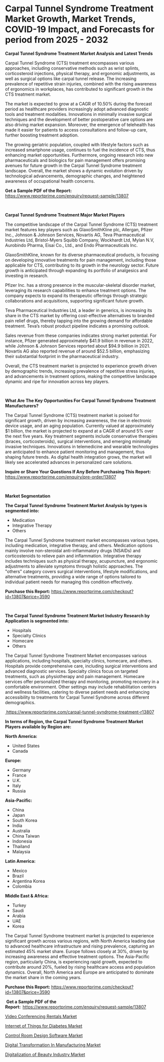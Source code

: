 <p><h1>Carpal Tunnel Syndrome Treatment Market Growth, Market Trends, COVID-19 Impact, and Forecasts for period from 2025 - 2032</h1></p><p><strong>Carpal Tunnel Syndrome Treatment Market Analysis and Latest Trends</strong></p>
<p><p>Carpal Tunnel Syndrome (CTS) treatment encompasses various approaches, including conservative methods such as wrist splints, corticosteroid injections, physical therapy, and ergonomic adjustments, as well as surgical options like carpal tunnel release. The increasing prevalence of repetitive strain injuries, combined with the rising awareness of ergonomics in workplaces, has contributed to significant growth in the CTS treatment market.</p><p>The market is expected to grow at a CAGR of 10.50% during the forecast period as healthcare providers increasingly adopt advanced diagnostic tools and treatment modalities. Innovations in minimally invasive surgical techniques and the development of better postoperative care options are also driving market expansion. Moreover, the emergence of telehealth has made it easier for patients to access consultations and follow-up care, further boosting treatment adoption. </p><p>The growing geriatric population, coupled with lifestyle factors such as increased smartphone usage, continues to fuel the incidence of CTS, thus enhancing market opportunities. Furthermore, ongoing research into new pharmaceuticals and biologics for pain management offers promising avenues for future growth in the Carpal Tunnel Syndrome treatment landscape. Overall, the market shows a dynamic evolution driven by technological advancements, demographic changes, and heightened awareness of occupational health concerns.</p></p>
<p><strong>Get a Sample PDF of the Report:&nbsp;</strong> <a href="https://www.reportprime.com/enquiry/request-sample/13807?utm_campaign=2195&utm_medium=2&utm_source=Github&utm_content=ia&utm_term=20032025&utm_id=carpal-tunnel-syndrome-treatment">https://www.reportprime.com/enquiry/request-sample/13807</a></p>
<p>&nbsp;</p>
<p><strong>Carpal Tunnel Syndrome Treatment Major Market Players</strong></p>
<p><p>The competitive landscape of the Carpal Tunnel Syndrome (CTS) treatment market features key players such as GlaxoSmithKline plc, Allergan, Pfizer Inc., Johnson & Johnson Services, Novartis AG, Teva Pharmaceutical Industries Ltd, Bristol-Myers Squibb Company, Wockhardt Ltd, Mylan N.V, Aurobindo Pharma, Eisai Co., Ltd., and Endo Pharmaceuticals Inc. </p><p>GlaxoSmithKline, known for its diverse pharmaceutical products, is focusing on developing innovative treatments for pain management, including those applicable for CTS, contributing to its growth in the neurology sector. Future growth is anticipated through expanding its portfolio of analgesics and investing in research.</p><p>Pfizer Inc. has a strong presence in the muscular-skeletal disorder market, leveraging its research capabilities to enhance treatment options. The company expects to expand its therapeutic offerings through strategic collaborations and acquisitions, supporting significant future growth.</p><p>Teva Pharmaceutical Industries Ltd, a leader in generics, is increasing its share in the CTS market by offering cost-effective alternatives to branded pain relief drugs, thereby tapping into the growing demand for affordable treatment. Teva’s robust product pipeline indicates a promising outlook.</p><p>Sales revenue from these companies indicates strong market potential. For instance, Pfizer generated approximately $41.9 billion in revenue in 2022, while Johnson & Johnson Services reported about $94.9 billion in 2021. Novartis AG also reported revenue of around $52.5 billion, emphasizing their substantial footprint in the pharmaceutical industry.</p><p>Overall, the CTS treatment market is projected to experience growth driven by demographic trends, increasing prevalence of repetitive stress injuries, and advancements in treatment options, making the competitive landscape dynamic and ripe for innovation across key players.</p></p>
<p>&nbsp;</p>
<p><strong>What Are The Key Opportunities For Carpal Tunnel Syndrome Treatment Manufacturers?</strong></p>
<p><p>The Carpal Tunnel Syndrome (CTS) treatment market is poised for significant growth, driven by increasing awareness, the rise in electronic device usage, and an aging population. Currently valued at approximately $1 billion, the market is projected to expand at a CAGR of around 5% over the next five years. Key treatment segments include conservative therapies (braces, corticosteroids), surgical interventions, and emerging minimally invasive techniques. Innovations in telemedicine and wearable technologies are anticipated to enhance patient monitoring and management, thus shaping future trends. As digital health integration grows, the market will likely see accelerated advances in personalized care solutions.</p></p>
<p><strong>Inquire or Share Your Questions If Any Before Purchasing This Report:</strong> <a href="https://www.reportprime.com/enquiry/pre-order/13807?utm_campaign=2195&utm_medium=2&utm_source=Github&utm_content=ia&utm_term=20032025&utm_id=carpal-tunnel-syndrome-treatment">https://www.reportprime.com/enquiry/pre-order/13807</a></p>
<p>&nbsp;</p>
<p><strong>Market Segmentation</strong></p>
<p><strong>The Carpal Tunnel Syndrome Treatment Market Analysis by types is segmented into:</strong></p>
<p><ul><li>Medication</li><li>Integrative Therapy</li><li>Others</li></ul></p>
<p><p>The Carpal Tunnel Syndrome treatment market encompasses various types, including medication, integrative therapy, and others. Medication options mainly involve non-steroidal anti-inflammatory drugs (NSAIDs) and corticosteroids to relieve pain and inflammation. Integrative therapy includes techniques such as physical therapy, acupuncture, and ergonomic adjustments to alleviate symptoms through holistic approaches. The "others" category covers surgical interventions, lifestyle modifications, and alternative treatments, providing a wide range of options tailored to individual patient needs for managing this condition effectively.</p></p>
<p><strong>Purchase this Report:&nbsp;</strong><a href="https://www.reportprime.com/checkout?id=13807&price=3590&utm_campaign=2195&utm_medium=2&utm_source=Github&utm_content=ia&utm_term=20032025&utm_id=carpal-tunnel-syndrome-treatment">https://www.reportprime.com/checkout?id=13807&price=3590</a></p>
<p>&nbsp;</p>
<p><strong>The Carpal Tunnel Syndrome Treatment Market Industry Research by Application is segmented into:</strong></p>
<p><ul><li>Hospitals</li><li>Specialty Clinics</li><li>Homecare</li><li>Others</li></ul></p>
<p><p>The Carpal Tunnel Syndrome Treatment Market encompasses various applications, including hospitals, specialty clinics, homecare, and others. Hospitals provide comprehensive care, including surgical interventions and advanced diagnostic services. Specialty clinics focus on targeted treatments, such as physiotherapy and pain management. Homecare services offer personalized therapy and monitoring, promoting recovery in a comfortable environment. Other settings may include rehabilitation centers and wellness facilities, catering to diverse patient needs and enhancing accessibility to treatments for Carpal Tunnel Syndrome across different demographics.</p></p>
<p><a href="https://www.reportprime.com/carpal-tunnel-syndrome-treatment-r13807?utm_campaign=2195&utm_medium=2&utm_source=Github&utm_content=ia&utm_term=20032025&utm_id=carpal-tunnel-syndrome-treatment">&nbsp;https://www.reportprime.com/carpal-tunnel-syndrome-treatment-r13807</a></p>
<p><strong>In terms of Region, the Carpal Tunnel Syndrome Treatment Market Players available by Region are:</strong></p>
<p>
    <p> <strong> North America: </strong>
        <ul>
            <li>United States</li>
            <li>Canada</li>
        </ul>
        </p> 
    <p> <strong> Europe: </strong>
        <ul>
            <li>Germany</li>
            <li>France</li>
            <li>U.K.</li>
            <li>Italy</li>
            <li>Russia</li>
        </ul>
        </p> 
    <p> <strong> Asia-Pacific: </strong>
        <ul>
            <li>China</li>
            <li>Japan</li>
            <li>South Korea</li>
            <li>India</li>
            <li>Australia</li>
            <li>China Taiwan</li>
            <li>Indonesia</li>
            <li>Thailand</li>
            <li>Malaysia</li>
        </ul>
        </p> 
    <p> <strong> Latin America: </strong>
        <ul>
            <li>Mexico</li>
            <li>Brazil</li>
            <li>Argentina Korea</li>
            <li>Colombia</li>
        </ul>
        </p> 
    <p> <strong> Middle East & Africa: </strong>
        <ul>
            <li>Turkey</li>
            <li>Saudi</li>
            <li>Arabia</li>
            <li>UAE</li>
            <li>Korea</li>
        </ul>
    </p>
    </p>
<p><p>The Carpal Tunnel Syndrome treatment market is projected to experience significant growth across various regions, with North America leading due to advanced healthcare infrastructure and rising prevalence, capturing an estimated 45% market share. Europe follows closely at 30%, driven by increasing awareness and effective treatment options. The Asia-Pacific region, particularly China, is experiencing rapid growth, expected to contribute around 20%, fueled by rising healthcare access and population dynamics. Overall, North America and Europe are anticipated to dominate the market share in the coming years.</p></p>
<p><strong>Purchase this Report: </strong><a href="https://www.reportprime.com/checkout?id=13807&price=3590&utm_campaign=2195&utm_medium=2&utm_source=Github&utm_content=ia&utm_term=20032025&utm_id=carpal-tunnel-syndrome-treatment">https://www.reportprime.com/checkout?id=13807&price=3590</a></p>
<p>&nbsp;<strong>Get a Sample PDF of the Report:&nbsp;&nbsp;</strong><a href="https://www.reportprime.com/enquiry/request-sample/13807?utm_campaign=2195&utm_medium=2&utm_source=Github&utm_content=ia&utm_term=20032025&utm_id=carpal-tunnel-syndrome-treatment">https://www.reportprime.com/enquiry/request-sample/13807</a></p>
<p><strong></strong></p>
<p><p><a href="https://github.com/smarzkathyb6/Market-Research-Report-List-1/blob/main/video-conferencing-rentals-market.md?utm_campaign=2195&utm_medium=2&utm_source=Github&utm_content=ia&utm_term=20032025&utm_id=carpal-tunnel-syndrome-treatment">Video Conferencing Rentals Market</a></p><p><a href="https://github.com/ChiragRP21/Market-Research-Report-List-7/blob/main/internet-of-things-for-diabetes-market.md?utm_campaign=2195&utm_medium=2&utm_source=Github&utm_content=ia&utm_term=20032025&utm_id=carpal-tunnel-syndrome-treatment">Internet of Things for Diabetes Market</a></p><p><a href="https://github.com/JakirUddin511/Market-Research-Report-List-2/blob/main/control-room-design-software-market.md?utm_campaign=2195&utm_medium=2&utm_source=Github&utm_content=ia&utm_term=20032025&utm_id=carpal-tunnel-syndrome-treatment">Control Room Design Software Market</a></p><p><a href="https://github.com/ernierintzfu/Market-Research-Report-List-1/blob/main/digital-transformation-in-manufacturing-market.md?utm_campaign=2195&utm_medium=2&utm_source=Github&utm_content=ia&utm_term=20032025&utm_id=carpal-tunnel-syndrome-treatment">Digital Transformation In Manufacturing Market</a></p><p><a href="https://github.com/goickpache1m/Market-Research-Report-List-1/blob/main/digitalization-of-beauty-industry-market.md?utm_campaign=2195&utm_medium=2&utm_source=Github&utm_content=ia&utm_term=20032025&utm_id=carpal-tunnel-syndrome-treatment">Digitalization of Beauty Industry Market</a></p></p>